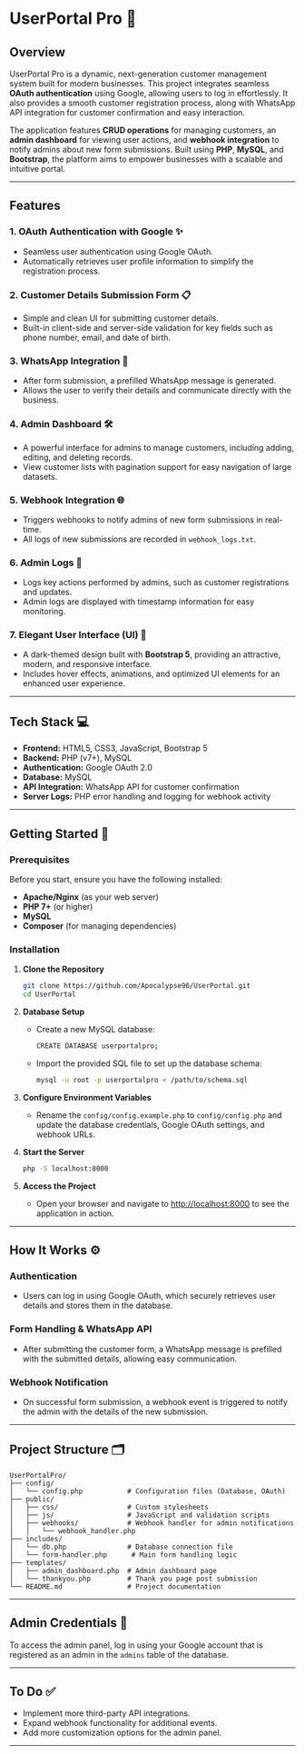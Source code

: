 # **UserPortal Pro** 🎉

## **Overview**

UserPortal Pro is a dynamic, next-generation customer management system built for modern businesses. This project integrates seamless **OAuth authentication** using Google, allowing users to log in effortlessly. It also provides a smooth customer registration process, along with WhatsApp API integration for customer confirmation and easy interaction.

The application features **CRUD operations** for managing customers, an **admin dashboard** for viewing user actions, and **webhook integration** to notify admins about new form submissions. Built using **PHP**, **MySQL**, and **Bootstrap**, the platform aims to empower businesses with a scalable and intuitive portal.

---

## **Features**

### 1. **OAuth Authentication with Google** ✨
   - Seamless user authentication using Google OAuth.
   - Automatically retrieves user profile information to simplify the registration process.
  
### 2. **Customer Details Submission Form** 📋
   - Simple and clean UI for submitting customer details.
   - Built-in client-side and server-side validation for key fields such as phone number, email, and date of birth.

### 3. **WhatsApp Integration** 📱
   - After form submission, a prefilled WhatsApp message is generated.
   - Allows the user to verify their details and communicate directly with the business.

### 4. **Admin Dashboard** 🛠️
   - A powerful interface for admins to manage customers, including adding, editing, and deleting records.
   - View customer lists with pagination support for easy navigation of large datasets.

### 5. **Webhook Integration** 🌐
   - Triggers webhooks to notify admins of new form submissions in real-time.
   - All logs of new submissions are recorded in `webhook_logs.txt`.

### 6. **Admin Logs** 📜
   - Logs key actions performed by admins, such as customer registrations and updates.
   - Admin logs are displayed with timestamp information for easy monitoring.

### 7. **Elegant User Interface (UI)** 🎨
   - A dark-themed design built with **Bootstrap 5**, providing an attractive, modern, and responsive interface.
   - Includes hover effects, animations, and optimized UI elements for an enhanced user experience.

---

## **Tech Stack** 💻

- **Frontend:** HTML5, CSS3, JavaScript, Bootstrap 5
- **Backend:** PHP (v7+), MySQL
- **Authentication:** Google OAuth 2.0
- **Database:** MySQL
- **API Integration:** WhatsApp API for customer confirmation
- **Server Logs:** PHP error handling and logging for webhook activity

---

## **Getting Started** 🚀

### **Prerequisites**

Before you start, ensure you have the following installed:
- **Apache/Nginx** (as your web server)
- **PHP 7+** (or higher)
- **MySQL**
- **Composer** (for managing dependencies)

### **Installation**

1. **Clone the Repository**
   ```bash
   git clone https://github.com/Apocalypse96/UserPortal.git
   cd UserPortal
   ```

2. **Database Setup**
   - Create a new MySQL database:
     ```bash
     CREATE DATABASE userportalpro;
     ```
   - Import the provided SQL file to set up the database schema:
     ```bash
     mysql -u root -p userportalpro < /path/to/schema.sql
     ```

3. **Configure Environment Variables**
   - Rename the `config/config.example.php` to `config/config.php` and update the database credentials, Google OAuth settings, and webhook URLs.

4. **Start the Server**
   ```bash
   php -S localhost:8000
   ```

5. **Access the Project**
   - Open your browser and navigate to [http://localhost:8000](http://localhost:8000) to see the application in action.

---

## **How It Works** ⚙️

### **Authentication**
- Users can log in using Google OAuth, which securely retrieves user details and stores them in the database.

### **Form Handling & WhatsApp API**
- After submitting the customer form, a WhatsApp message is prefilled with the submitted details, allowing easy communication.

### **Webhook Notification**
- On successful form submission, a webhook event is triggered to notify the admin with the details of the new submission.

---

## **Project Structure** 🗂️

```
UserPortalPro/
├── config/
│   └── config.php           # Configuration files (Database, OAuth)
├── public/
│   ├── css/                 # Custom stylesheets
│   ├── js/                  # JavaScript and validation scripts
│   ├── webhooks/            # Webhook handler for admin notifications
│   │   └── webhook_handler.php
├── includes/
│   └── db.php               # Database connection file
│   └── form-handler.php      # Main form handling logic
├── templates/
│   ├── admin_dashboard.php  # Admin dashboard page
│   └── thankyou.php         # Thank you page post submission
└── README.md                # Project documentation
```

---

## **Admin Credentials** 🔑

To access the admin panel, log in using your Google account that is registered as an admin in the `admins` table of the database.

---

## **To Do** ✅

- Implement more third-party API integrations.
- Expand webhook functionality for additional events.
- Add more customization options for the admin panel.

---
